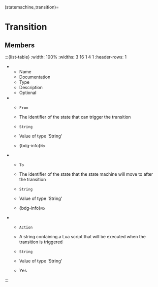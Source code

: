 



(statemachine_transition)=
# Transition




## Members


:::{list-table}
:width: 100%
:widths: 3 16 1 4 1
:header-rows: 1
*   - Name
    - Documentation
    - Type
    - Description
    - Optional

*   - `From`
    - The identifier of the state that can trigger the transition
    - `String`
    
    - Value of type 'String' 
    
    - {bdg-info}`No`
    
*   - `To`
    - The identifier of the state that the state machine will move to after the transition
    - `String`
    
    - Value of type 'String' 
    
    - {bdg-info}`No`
    
*   - `Action`
    - A string containing a Lua script that will be executed when the transition is triggered
    - `String`
    
    - Value of type 'String' 
    
    - Yes
    
:::












